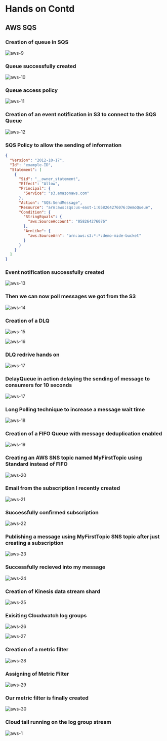 # Hands on Contd

## AWS SQS


### Creation of queue in SQS

![aws-9](https://github.com/Ham12-3/AWS_HANDS_ON_3/assets/93613316/9da044f8-d0ad-4232-852e-e5e9383c2c50)


### Queue successfully created

![aws-10](https://github.com/Ham12-3/AWS_HANDS_ON_3/assets/93613316/643bd71a-6c5e-4d40-9042-df0ed5627dae)

### Queue access policy

![aws-11](https://github.com/Ham12-3/AWS_HANDS_ON_3/assets/93613316/4d3f7795-eba7-463d-ab55-291b114f9ea9)


### Creation of an event notification in S3 to connect to the SQS Queue

![aws-12](https://github.com/Ham12-3/AWS_HANDS_ON_3/assets/93613316/c96956d0-e6a1-4286-af64-b134c0f4ea9b)

### SQS Policy to allow the sending of information


```JSON
{
  "Version": "2012-10-17",
  "Id": "example-ID",
  "Statement": [
    {
      "Sid": "__owner_statement",
      "Effect": "Allow",
      "Principal": {
        "Service": "s3.amazonaws.com"
      },
      "Action": "SQS:SendMessage",
      "Resource": "arn:aws:sqs:us-east-1:058264276076:DemoQueue",
      "Condition": {
        "StringEquals": {
          "aws:SourceAccount": "058264276076"
        },
        "ArnLike": {
          "aws:SourceArn": "arn:aws:s3:*:*:demo-mide-bucket"
        }
      }
    }
  ]
}
```

### Event notification successfully created

![aws-13](https://github.com/Ham12-3/AWS_HANDS_ON_3/assets/93613316/a5bf54e5-f68c-493a-a99d-c7ce66737862)

### Then we can now poll messages we got from the S3

![aws-14](https://github.com/Ham12-3/AWS_HANDS_ON_3/assets/93613316/f01c0746-3850-46e2-8e1a-a4e7b4c4a0f5)

### Creation of a DLQ
![aws-15](https://github.com/Ham12-3/AWS_HANDS_ON_3/assets/93613316/a7a4e554-f0a4-4cb4-a851-af19a04b5265)


![aws-16](https://github.com/Ham12-3/AWS_HANDS_ON_3/assets/93613316/3479aee5-275e-4725-861a-b9655c0183f9)

### DLQ redrive hands on

![aws-17](https://github.com/Ham12-3/AWS_HANDS_ON_3/assets/93613316/cd586185-2b41-40b5-be4c-9ff60679df91)


### DelayQueue in action delaying the sending of message to consumers for 10 seconds

![aws-17](https://github.com/Ham12-3/AWS_HANDS_ON_3/assets/93613316/6ced54ea-02f5-446f-880c-4a0bc679d0fd)


### Long Polling technique to increase a message wait time

![aws-18](https://github.com/Ham12-3/AWS_HANDS_ON_3/assets/93613316/4a63f98f-bea4-4245-bcb7-675e985c3371)

### Creation of a FIFO Queue with message deduplication enabled

![aws-19](https://github.com/Ham12-3/AWS_HANDS_ON_3/assets/93613316/9f81919e-1bbd-4f47-bd0a-a37795a8c7e3)



### Creating an AWS SNS topic named MyFirstTopic using Standard instead of FIFO

![aws-20](https://github.com/Ham12-3/AWS_HANDS_ON_3/assets/93613316/1acd822d-c8b6-450d-9bb7-e2bd5f7a1206)

### Email  from the subscription I recently created

![aws-21](https://github.com/Ham12-3/AWS_HANDS_ON_3/assets/93613316/1de1b20f-d0db-462b-9c93-eb43d053fa5c)


### Successfully confirmed subscription


![aws-22](https://github.com/Ham12-3/AWS_HANDS_ON_3/assets/93613316/809555ea-211d-4ba6-a57e-1bb5edd8e96d)


### Publishing a message using MyFirstTopic SNS topic after just creating a subscription

![aws-23](https://github.com/Ham12-3/AWS_HANDS_ON_3/assets/93613316/9a36b163-a7b9-4a0a-971a-0306bff34844)

### Successfully recieved into my message

![aws-24](https://github.com/Ham12-3/AWS_HANDS_ON_3/assets/93613316/eee456c7-9056-4524-a311-06e5b4bef273)


### Creation of Kinesis data stream shard

![aws-25](https://github.com/Ham12-3/AWS_HANDS_ON_3/assets/93613316/19f242f7-8931-4675-aed4-b9e282143b03)

### Exisiting Cloudwatch log groups 

![aws-26](https://github.com/Ham12-3/AWS_HANDS_ON_3/assets/93613316/1a91f067-61f8-4cdf-a406-184383b13982)

![aws-27](https://github.com/Ham12-3/AWS_HANDS_ON_3/assets/93613316/06d81313-8d74-46d9-9776-c49357e7a44a)


### Creation of a metric filter

![aws-28](https://github.com/Ham12-3/AWS_HANDS_ON_3/assets/93613316/9e60e737-bc15-459d-8374-d65b5fcd1f94)

### Assigning of Metric Filter

![aws-29](https://github.com/Ham12-3/AWS_HANDS_ON_3/assets/93613316/8d1de02d-ad34-4f44-9127-d09b2fbd2d77)


### Our metric filter is finally created

![aws-30](https://github.com/Ham12-3/AWS_HANDS_ON_3/assets/93613316/7e46fc0f-bd21-41f5-bf91-b4a602fe6e60)

### Cloud tail running on the log group stream

![aws-1](https://github.com/Ham12-3/AWS_HANDS_ON_3/assets/93613316/e979be5b-1a19-4d81-b8b0-6ed782131588)

